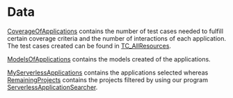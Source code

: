 # Data

[CoverageOfApplications](CoverageOfApplications.xlsx) contains the number of
test cases needed to fulfill certain coverage criteria and the number of interactions of each application. The test cases created can be found in [TC_AllResources](TC-TC_AllResources.txt).

[ModelsOfApplications](ModelsOfApplications.pptx) contains the models created of the applications.

[MyServerlessApplications](MyServerlessApplications.xlsx) contains the applications selected whereas [RemainingProjects](RemainingProjects.txt) contains the projects filtered by using our program [ServerlessApplicationSearcher](../ServerlessApplicationSearcher).
